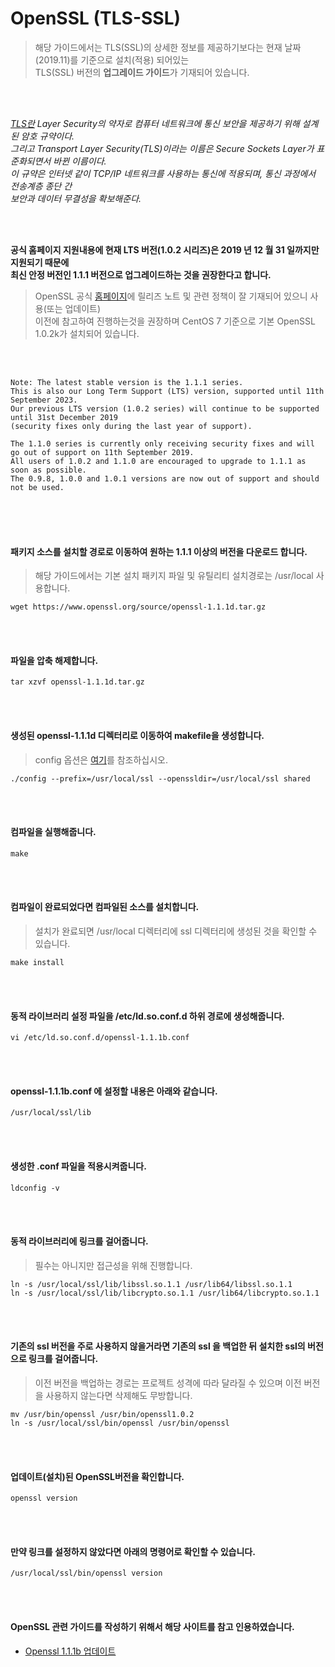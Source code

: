 # OpenSSL (TLS-SSL)
> 해당 가이드에서는 TLS(SSL)의 상세한 정보를 제공하기보다는 현재 날짜(2019.11)를 기준으로 설치(적용) 되어있는  
TLS(SSL) 버전의 **업그레이드 가이드**가 기재되어 있습니다.

<br/>
<br/>

*[TLS란](https://ko.wikipedia.org/wiki/%EC%A0%84%EC%86%A1_%EA%B3%84%EC%B8%B5_%EB%B3%B4%EC%95%88) Layer Security의 약자로  컴퓨터 네트워크에 통신 보안을 제공하기 위해 설계된 암호 규약이다.  
그리고 Transport Layer Security(TLS)이라는 이름은 Secure Sockets Layer가 표준화되면서 바뀐 이름이다.  
이 규약은 인터넷 같이 TCP/IP 네트워크를 사용하는 통신에 적용되며, 통신 과정에서 전송계층 종단 간  
보안과 데이터 무결성을 확보해준다.*  

<br/>
<br/>

**공식 홈페이지 지원내용에 현재 LTS 버전(1.0.2 시리즈)은 2019 년 12 월 31 일까지만 지원되기 때문에  
최신 안정 버전인 1.1.1 버전으로 업그레이드하는 것을 권장한다고 합니다.**
> OpenSSL 공식 [홈페이지](https://www.openssl.org/)에 릴리즈 노트 및 관련 정책이 잘 기재되어 있으니 사용(또는 업데이트)  
이전에 참고하여 진행하는것을 권장하며 CentOS 7 기준으로 기본 OpenSSL 1.0.2k가 설치되어 있습니다.

<br/>
<br/>

```
Note: The latest stable version is the 1.1.1 series.  
This is also our Long Term Support (LTS) version, supported until 11th September 2023.  
Our previous LTS version (1.0.2 series) will continue to be supported until 31st December 2019  
(security fixes only during the last year of support).  

The 1.1.0 series is currently only receiving security fixes and will go out of support on 11th September 2019.  
All users of 1.0.2 and 1.1.0 are encouraged to upgrade to 1.1.1 as soon as possible.  
The 0.9.8, 1.0.0 and 1.0.1 versions are now out of support and should not be used.
```

<br/>
<br/>
<br/>

#### 패키지 소스를 설치할 경로로 이동하여 원하는 1.1.1 이상의 버전을 다운로드 합니다.
> 해당 가이드에서는 기본 설치 패키지 파일 및 유틸리티 설치경로는 /usr/local 사용합니다.
```
wget https://www.openssl.org/source/openssl-1.1.1d.tar.gz
```

<br/>
<br/>

#### 파일을 압축 해제합니다.
```
tar xzvf openssl-1.1.1d.tar.gz
```

<br/>
<br/>

#### 생성된 openssl-1.1.1d 디렉터리로 이동하여 makefile을 생성합니다.
> config 옵션은 [여기](https://wiki.openssl.org/index.php/Compilation_and_Installation#Configure_Options)를 참조하십시오.
```
./config --prefix=/usr/local/ssl --openssldir=/usr/local/ssl shared
```

<br/>
<br/>

#### 컴파일을 실행해줍니다.
```
make
```

<br/>
<br/>

#### 컴파일이 완료되었다면 컴파일된 소스를 설치합니다.
> 설치가 완료되면 /usr/local 디렉터리에 ssl 디렉터리에 생성된 것을 확인할 수 있습니다.  
```
make install
```

<br/>
<br/>

#### 동적 라이브러리 설정 파일을 /etc/ld.so.conf.d 하위 경로에 생성해줍니다.
```
vi /etc/ld.so.conf.d/openssl-1.1.1b.conf
```

<br/>
<br/>

#### openssl-1.1.1b.conf 에 설정할 내용은 아래와 같습니다.
```
/usr/local/ssl/lib
```

<br/>
<br/>


#### 생성한 .conf 파일을 적용시켜줍니다.
```
ldconfig -v
```

<br/>
<br/>


#### 동적 라이브러리에 링크를 걸어줍니다.
> 필수는 아니지만 접근성을 위해 진행합니다.
```
ln -s /usr/local/ssl/lib/libssl.so.1.1 /usr/lib64/libssl.so.1.1
ln -s /usr/local/ssl/lib/libcrypto.so.1.1 /usr/lib64/libcrypto.so.1.1
```

<br/>
<br/>

#### 기존의 ssl 버전을 주로 사용하지 않을거라면 기존의 ssl 을 백업한 뒤 설치한 ssl의 버전으로 링크를 걸어줍니다.
> 이전 버전을 백업하는 경로는 프로젝트 성격에 따라 달라질 수 있으며 이전 버전을 사용하지 않는다면 삭제해도 무방합니다.
```
mv /usr/bin/openssl /usr/bin/openssl1.0.2
ln -s /usr/local/ssl/bin/openssl /usr/bin/openssl
```

<br/>
<br/>

#### 업데이트(설치)된 OpenSSL버전을 확인합니다.
```
openssl version
```

<br/>
<br/>

#### 만약 링크를 설정하지 않았다면 아래의 명령어로 확인할 수 있습니다.
```
/usr/local/ssl/bin/openssl version
```

<br/>
<br/>

#### OpenSSL 관련 가이드를 작성하기 위해서 해당 사이트를 참고 인용하였습니다.
- [Openssl 1.1.1b 업데이트](https://blanche-star.tistory.com/entry/APM-%EC%84%A4%EC%B9%98-openssl-%EC%B5%9C%EC%8B%A0%EB%B2%84%EC%A0%84%EC%84%A4%EC%B9%98%EC%86%8C%EC%8A%A4%EC%84%A4%EC%B9%98-shared%EC%84%A4%EC%B9%98)

